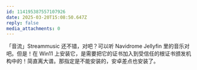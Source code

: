 ```yaml
---
id: 114195387557107926
date: 2025-03-20T15:08:50.647Z
reply: false
media_attachments: 0
---
```


「音流」Streammusic 还不错，对吧？可以听 Navidrome Jellyfin 里的音乐对吧。但是！在 Win11 上安装它，是需要把它的证书加入到受信任的根证书颁发机构中的！简直离大谱。那指定是不能安装的，安卓差点也安装了。

